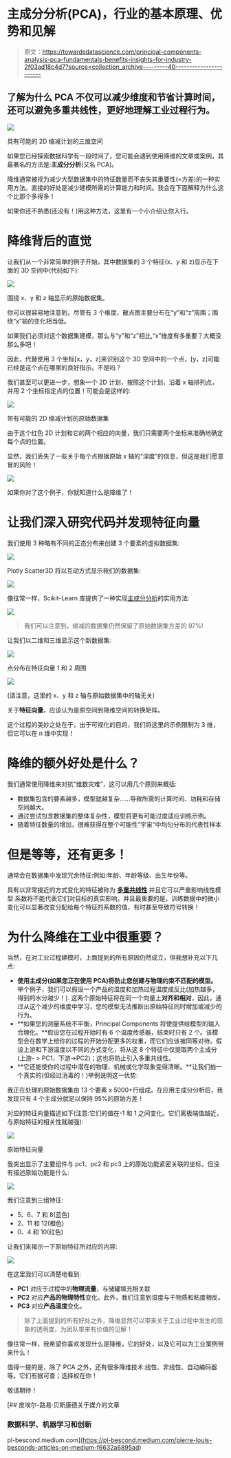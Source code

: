 # 主成分分析(PCA)，行业的基本原理、优势和见解

> 原文：<https://towardsdatascience.com/principal-components-analysis-pca-fundamentals-benefits-insights-for-industry-2f03ad18c4d7?source=collection_archive---------40----------------------->

## 了解为什么 PCA 不仅可以减少维度和节省计算时间，还可以避免多重共线性，更好地理解工业过程行为。

![](img/40f513a5a04b8a55fcaf8073c5c398e3.png)

具有可能的 2D 缩减计划的三维空间

如果您已经探索数据科学有一段时间了，您可能会遇到使用降维的文章或案例，其最著名的方法是:**主成分分析**(又名 PCA)。

降维通常被视为减少大型数据集中的特征数量而不丧失其重要性(=方差)的一种实用方法。直接的好处是减少建模所需的计算能力和时间。我会在下面解释为什么这个比那个多得多！

如果你还不熟悉(还没有！)用这种方法，这里有一个小介绍让你入行。

# 降维背后的直觉

让我们从一个非常简单的例子开始，其中数据集的 3 个特征(x、y 和 z)显示在下面的 3D 空间中(代码如下):

![](img/edfd23a988626957135648cc89f76666.png)

围绕 x、y 和 z 轴显示的原始数据集。

你可以很容易地注意到，尽管有 3 个维度，散点图主要分布在“y”和“z”周围；围绕“x”轴的变化相当低。

如果我们必须对这个数据集建模，那么与“y”和“z”相比,“x”维度有多重要？大概没那么多吧！

因此，代替使用 3 个坐标[x，y，z]来识别这个 3D 空间中的一个点，[y，z]可能已经是这个点在哪里的良好指示。不是吗？

我们甚至可以更进一步，想象一个 2D 计划，按照这个计划，沿着 x 轴排列点，并用 2 个坐标指定点的位置！可能会是这样的:

![](img/40f513a5a04b8a55fcaf8073c5c398e3.png)

带有可能的 2D 缩减计划的原始数据集

由于这个红色 2D 计划和它的两个相应的向量，我们只需要两个坐标来准确地确定每个点的位置。

显然，我们丢失了一些关于每个点根据原始 x 轴的“深度”的信息，但这是我们愿意冒的风险！

![](img/4faac5a5b803caf0d5a21919ef20582d.png)

如果你对了这个例子，你就知道什么是降维了！

# 让我们深入研究代码并发现特征向量

我们使用 3 种略有不同的正态分布来创建 3 个要素的虚拟数据集:

![](img/8b41f2516e15b3357ee7a102dca5900e.png)

Plotly Scatter3D 将以互动方式显示我们的数据集:

![](img/500edbdec85ae469bc7417bc4a9c98ce.png)

像往常一样，Scikit-Learn 库提供了一种实现[主成分分析](https://scikit-learn.org/stable/modules/generated/sklearn.decomposition.PCA.html)的实用方法:

![](img/a57c54c0a7daa8306414f069b9a859d2.png)

> 我们可以注意到，缩减的数据集仍然保留了原始数据集方差的 97%!

让我们以二维和三维显示这个新数据集:

![](img/618a89d7c2f61b3afbbe7d14e9f077bc.png)

点分布在特征向量 1 和 2 周围

![](img/6d7eeff8a0241529dbaa48dd084bddbf.png)

(请注意，这里的 x、y 和 z 轴与原始数据集中的轴无关)

关于**特征向量**，应该认为是原空间到降维空间的转换矩阵。

这个过程的美妙之处在于，出于可视化的目的，我们将这里的示例限制为 3 维，但它可以在 n 维中实现！

# 降维的额外好处是什么？

我们通常使用降维来对抗“维数灾难”，这可以用几个原则来概括:

*   数据集包含的要素越多，模型就越复杂……导致所需的计算时间、功耗和存储空间越大。
*   通过尝试包含数据集的整体复杂性，模型将更有可能过度适应训练示例。
*   随着特征数量的增加，很难获得在整个可能性“宇宙”中均匀分布的代表性样本

# **但是等等，还有更多！**

通常会在数据集中发现冗余特征:例如:年龄、年龄等级、出生年份等。

具有以非常接近的方式变化的特征被称为 [**多重共线性**](https://en.wikipedia.org/wiki/Multicollinearity#Consequences_of_multicollinearity) 并且它可以严重影响线性模型:系数将不能代表它们对目标的真实影响，并且最重要的是，训练数据中的微小变化可以显著改变分配给每个特征的系数的值，有时甚至导致符号转换！

# 为什么降维在工业中很重要？

当然，在对工业过程建模时，上面提到的所有原因仍然成立，但我想补充以下几点:

*   **使用主成分(如果您正在使用 PCA)将防止您创建与物理约束不匹配的模型。**
    举个例子，我们可以假设一个产品的湿度和加热过程温度成反比(加热越多，得到的水分越少！).
    这两个原始特征将在同一个向量上**对齐和相对**，因此，通过从这个减少的维度中学习，您的模型无法推断出原始特征同时增加或减少的行为。
*   **如果您的测量系统不平衡，Principal Components 将使提供给模型的输入合理化。**假设您在过程开始时有 6 个温度传感器，结束时只有 2 个。该模型会在数学上给你的过程的开始分配更多的权重，而它们应该被同等对待。假设上游和下游温度以不同的方式变化，将从这 8 个特征中仅提取两个主成分(上游- > PC1，下游->PC2)；这也将防止引入多重共线性。
*   **它还能使你的过程中潜在的物理、机械或化学现象变得清晰。**让我们拍一个真实的(但经过消毒的！)举例说明这一优势:

我正在处理的原始数据集由 13 个要素 x 5000+行组成。在应用主成分分析后，我发现只有 4 个主成分就足以保持 95%的原始方差！

对应的特征向量描述如下(注意:它们的值在-1 和 1 之间变化。它们离极端值越近，与原始特征的相关性就越强):

![](img/a53e4fd72614fc23a20fd0695feb6041.png)

原始特征向量

我突出显示了主要组件与 pc1、pc2 和 pc3 上的原始功能紧密关联的坐标，但没有描述原始功能是什么:

![](img/2285412a6991979d630115ae654e1cbe.png)

我们注意到三组特征:

*   5、6、7 和 8(蓝色)
*   2、11 和 12(橙色)
*   0、4 和 10(红色)

让我们来揭示一下原始特征所对应的内容:

![](img/50e9cb72a955bd582a45715de8ae58a9.png)

在这里我们可以清楚地看到:

*   **PC1** 对应于过程中的**物理流量**，与储罐填充相关联
*   **PC2** 对应**产品的物理特性**变化。此外，我们注意到湿度与干物质和粘度相反。
*   **PC3** 对应**产品温度**变化。

> 除了上面提到的所有好处之外，降维显然可以带来关于工业过程中发生的现象的透明度，为团队带来有价值的见解！

像往常一样，我希望你喜欢发现什么是降维，它的好处，以及它可以为工业案例带来什么！

值得一提的是，除了 PCA 之外，还有很多降维技术:线性、非线性、自动编码器等。它们有据可查；选择权在你！

敬请期待！

[](https://pl-bescond.medium.com/pierre-louis-besconds-articles-on-medium-f6632a6895ad) [## 皮埃尔-路易·贝斯康德关于媒介的文章

### 数据科学、机器学习和创新

pl-bescond.medium.com](https://pl-bescond.medium.com/pierre-louis-besconds-articles-on-medium-f6632a6895ad)